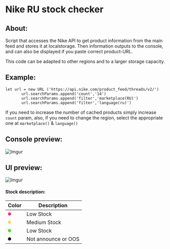 # Nike RU stock checker

## About:
Script that accesses the Nike API to get product information from the main feed and stores it at localstorage. 
Then information outputs to the console, and can also be displayed if you paste correct product-URL.

This code can be adapted to other regions and to a larger storage capacity.
## Example:
```
let url = new URL ('https://api.nike.com/product_feed/threads/v2/')
       url.searchParams.append('count','14')
       url.searchParams.append('filter','marketplace(RU)')
       url.searchParams.append('filter','language(ru)')
```
If you need to increase the number of cached products simply increase `count` param, also, if you need to change 
the region, select the appropriate one at `marketplace()` & `language()`
## Console preview:
![Imgur](https://i.imgur.com/PUr6gIS.jpg)

## UI preview:
![Imgur](https://i.imgur.com/nRH2Ipo.jpg)

#### Stock description:

| Color         | Description   |
| ------------- | ------------- |
| <svg width="10" height="10" viewBox="0 0 10 10" fill="none" xmlns="http://www.w3.org/2000/svg"><circle style="fill: #FF2C7D" cx="5" cy="5" r="5"/></svg> | Low Stock  |
| <svg width="10" height="10" viewBox="0 0 10 10" fill="none" xmlns="http://www.w3.org/2000/svg"><circle style="fill: #F8D84F" cx="5" cy="5" r="5"/></svg> | Medium Stock |  
| <svg width="10" height="10" viewBox="0 0 10 10" fill="none" xmlns="http://www.w3.org/2000/svg"><circle style="fill: #3DE716" cx="5" cy="5" r="5"/></svg>  | Low Stock  |
| <svg width="10" height="10" viewBox="0 0 10 10" fill="none" xmlns="http://www.w3.org/2000/svg"><circle style="fill: #151E11" cx="5" cy="5" r="5"/></svg>  | Not announce or OOS           |
